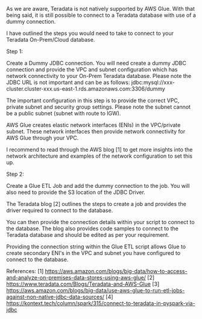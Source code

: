 As we are aware, Teradata is not natively supported by AWS Glue. With that being said, it is still possible to connect to a Teradata database with use of a dummy connection.

I have outlined the steps you would need to take to connect to your Teradata On-Prem/Cloud database.

Step 1:

Create a Dummy JDBC connection. You will need create a dummy JDBC connection and provide the VPC and subnet configuration which has network connectivity to your On-Prem Teradata database. Please note the JDBC URL is not important and can be as follows: jdbc:mysql://xxx-cluster.cluster-xxx.us-east-1.rds.amazonaws.com:3306/dummy

The important configuration in this step is to provide the correct VPC, private subnet and security group settings. Please note the subnet cannot be a public subnet (subnet with route to IGW). 

AWS Glue creates elastic network interfaces (ENIs) in the VPC/private subnet. These network interfaces then provide network connectivity for AWS Glue through your VPC. 

I recommend to read through the AWS blog [1] to get more insights into the network architecture and examples of the network configuration to set this up. 

Step 2:

Create a Glue ETL Job and add the dummy connection to the job. You will also need to provide the S3 location of the JDBC Driver. 

The Teradata blog [2] outlines the steps to create a job and provides the driver required to connect to the database.

You can then provide the connection details within your script to connect to the database. The blog also provides code samples to connect to the Teradata database and should be edited as per your requirement.

Providing the connection string within the Glue ETL script allows Glue to create secondary ENI's in the VPC and subnet you have configured to connect to the database.


References:
[1] https://aws.amazon.com/blogs/big-data/how-to-access-and-analyze-on-premises-data-stores-using-aws-glue/
[2] https://www.teradata.com/Blogs/Teradata-and-AWS-Glue
[3] https://aws.amazon.com/blogs/big-data/use-aws-glue-to-run-etl-jobs-against-non-native-jdbc-data-sources/
[4] https://kontext.tech/column/spark/315/connect-to-teradata-in-pyspark-via-jdbc

